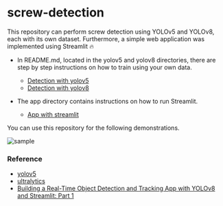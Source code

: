 # screw-detection
This repository can perform screw detection using YOLOv5 and YOLOv8, each with its own dataset. Furthermore, a simple web application was implemented using Streamlit :fire:

- In README.md, located in the yolov5 and yolov8 directories, there are 
step by step instructions on how to train using your own data.
  - [Detection with yolov5](./yolov5/)
  - [Detection with yolov8](./yolov8/)

- The app directory contains instructions on how to run Streamlit.
  - [App with streamlit](./app)

You can use this repository for the following demonstrations.

![sample](app/images/sample.png)

### Reference
- [yolov5](https://github.com/ultralytics/yolov5)
- [ultralytics](https://github.com/ultralytics/ultralytics)
- [Building a Real-Time Object Detection and Tracking App with YOLOv8 and Streamlit: Part 1](https://medium.com/@mycodingmantras/building-a-real-time-object-detection-and-tracking-app-with-yolov8-and-streamlit-part-1-30c56f5eb956)